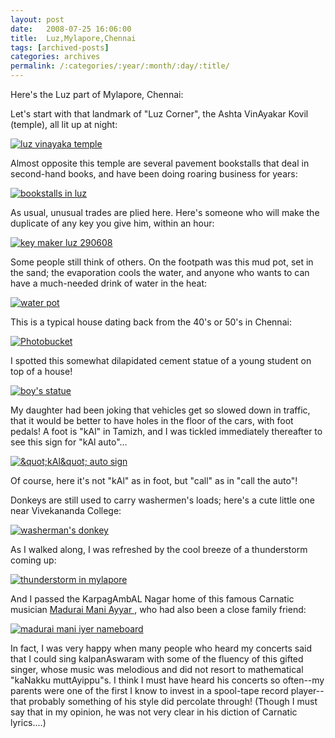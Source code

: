 ```yaml
---
layout: post
date:	2008-07-25 16:06:00
title:  Luz,Mylapore,Chennai
tags: [archived-posts]
categories: archives
permalink: /:categories/:year/:month/:day/:title/
---
```

Here's the Luz part of Mylapore, Chennai:

Let's start with that landmark of "Luz Corner", the Ashta VinAyakar Kovil (temple), all lit up at night:



<a href="http://s297.photobucket.com/albums/mm205/depontis/?action=view&current=IMG_3889.jpg" target="_blank"><img src="http://i297.photobucket.com/albums/mm205/depontis/IMG_3889.jpg" border="0" alt="luz vinayaka temple"></a>


<lj-cut text="walk around Luz with me">


Almost opposite this temple are several pavement  bookstalls that deal in second-hand books, and have been doing roaring business for years:


<a href="http://s297.photobucket.com/albums/mm205/depontis/?action=view&current=IMG_3798.jpg" target="_blank"><img src="http://i297.photobucket.com/albums/mm205/depontis/IMG_3798.jpg" border="0" alt="bookstalls in luz"></a>

As usual, unusual trades are plied here. Here's someone who will make the duplicate of any key you give him, within an hour:

<a href="http://s297.photobucket.com/albums/mm205/depontis/?action=view&current=IMG_3851.jpg" target="_blank"><img src="http://i297.photobucket.com/albums/mm205/depontis/IMG_3851.jpg" border="0" alt="key maker luz 290608"></a>


Some people still think of others. On the footpath was this mud pot, set in the sand; the evaporation cools the water, and anyone who wants to can have a much-needed drink of water in the heat:

<a href="http://s297.photobucket.com/albums/mm205/depontis/?action=view&current=IMG_3788.jpg" target="_blank"><img src="http://i297.photobucket.com/albums/mm205/depontis/IMG_3788.jpg" border="0" alt="water pot"></a>


This is a typical house dating back from the 40's or 50's in Chennai:

<a href="http://s297.photobucket.com/albums/mm205/depontis/?action=view&current=IMG_3787.jpg" target="_blank"><img src="http://i297.photobucket.com/albums/mm205/depontis/IMG_3787.jpg" border="0" alt="Photobucket"></a>

I spotted this somewhat dilapidated cement statue of a young student on top of a house!

<a href="http://s297.photobucket.com/albums/mm205/depontis/?action=view&current=IMG_3775.jpg" target="_blank"><img src="http://i297.photobucket.com/albums/mm205/depontis/IMG_3775.jpg" border="0" alt="boy's statue"></a>

My daughter had been joking that vehicles get so slowed down in traffic, that it would be better  to have holes in the floor of the cars, with foot pedals! A foot is "kAl" in Tamizh, and I was tickled immediately thereafter to see this sign for "kAl auto"...


<a href="http://s297.photobucket.com/albums/mm205/depontis/?action=view&current=IMG_3780.jpg" target="_blank"><img src="http://i297.photobucket.com/albums/mm205/depontis/IMG_3780.jpg" border="0" alt="&amp;quot;kAl&amp;quot; auto sign"></a>

Of course, here it's not "kAl" as in foot, but "call" as in "call the auto"!


Donkeys are still used to carry washermen's loads; here's a cute little one near Vivekananda College:

<a href="http://s297.photobucket.com/albums/mm205/depontis/?action=view&current=IMG_3795.jpg" target="_blank"><img src="http://i297.photobucket.com/albums/mm205/depontis/IMG_3795.jpg" border="0" alt="washerman's donkey"></a>

As I walked along, I was refreshed by the cool breeze of a thunderstorm coming up:

<a href="http://s297.photobucket.com/albums/mm205/depontis/?action=view&current=IMG_3840.jpg" target="_blank"><img src="http://i297.photobucket.com/albums/mm205/depontis/IMG_3840.jpg" border="0" alt="thunderstorm in mylapore"></a>

</lj-cut>

And I passed the KarpagAmbAL Nagar home of this famous Carnatic musician <a href="http://en.wikipedia.org/wiki/Madurai_Mani_Iyer"> Madurai Mani Ayyar </a>, who had also been a close family friend:

<a href="http://s297.photobucket.com/albums/mm205/depontis/?action=view&current=IMG_3797.jpg" target="_blank"><img src="http://i297.photobucket.com/albums/mm205/depontis/IMG_3797.jpg" border="0" alt="madurai mani iyer nameboard"></a>

In fact, I was very happy when many people who heard my concerts said that I could sing kalpanAswaram with some of the fluency of this gifted singer, whose music was melodious and did not resort to mathematical "kaNakku muttAyippu"s. I think I must have heard his concerts so often--my parents were one of the first I know to invest in a spool-tape record player-- that probably something of his style did percolate through! (Though I must say that in my opinion, he was not very clear in his diction of Carnatic lyrics....)

